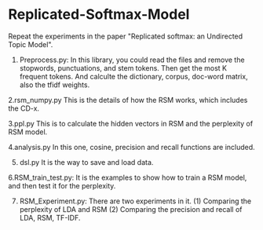 # Replicated-Softmax-Model
Repeat the experiments in the paper "Replicated softmax: an Undirected Topic Model".

1. Preprocess.py:
In this library, you could read the files and remove the stopwords, punctuations, and stem tokens. 
Then get the most K frequent tokens. And calculte the dictionary, corpus, doc-word matrix, also the tfidf weights.

2.rsm_numpy.py
This is the details of how the RSM works, which includes the CD-x.

3.ppl.py
This is to calculate the hidden vectors in RSM and the perplexity of RSM model.

4.analysis.py
In this one, cosine, precision and recall functions are included.

5. dsl.py
It is the way to save and load data.

6.RSM_train_test.py:
It is the examples to show how to train a RSM model, and then test it for the perplexity.

7. RSM_Experiment.py:
There are two experiments in it.
(1) Comparing the perplexity of LDA and RSM
(2) Comparing the precision and recall of LDA, RSM, TF-IDF.


